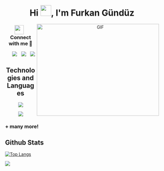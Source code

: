 <h1 align="center">Hi <img src="https://media.giphy.com/media/hvRJCLFzcasrR4ia7z/giphy.gif" width="35">, I'm Furkan Gündüz</h1>

<a target="_blank" align="center">
  <img align="right" top="500" height="300" width="400" alt="GIF" src="https://media.giphy.com/media/SWoSkN6DxTszqIKEqv/giphy.gif">
</a>

<h3 align="center" > <img src="https://media.giphy.com/media/iY8CRBdQXODJSCERIr/giphy.gif" width="30" height="30" style="margin-right: 10px;">Connect with me 🤝 </h3>

 <div align="center"  class="icons-social" style="margin-left: 10px;">
        <a style="margin-left: 10px;"  target="_blank" href="https://www.linkedin.com/in/furkan-g%C3%BCnd%C3%BCz-3ab117256/">
			<img src="https://img.icons8.com/doodle/40/000000/linkedin--v2.png"></a>
        <a style="margin-left: 10px;" target="_blank" href="https://github.com/FurkanGndzuu">
		<img src="https://img.icons8.com/doodle/40/000000/github--v1.png"></a>
		<a style="margin-left: 10px;" target="_blank" href="https://stackoverflow.com/users/21414378/furkan-g%c3%bcnd%c3%bcz">
				<img src="https://img.icons8.com/external-tal-revivo-color-tal-revivo/40/000000/external-stack-overflow-is-a-question-and-answer-site-for-professional-logo-color-tal-revivo.png"></a>
      </div>
      <h2 align="center">
Technologies and Languages </h2>

<p align="center">
  <a href="https://skillicons.dev">
    <img src="https://skillicons.dev/icons?i=typescript,angular,cs,dotnet,redis,rabbitmq" />
  </a>
</p>
<p align="center">
  <a href="https://skillicons.dev">
    <img src="https://skillicons.dev/icons?i=octave,java,git,github,postgres,docker" />
  </a>
</p>

<h3> + many more! </h3>

<div>
<h2>Github Stats</h2>
<div style="display: center;">

[![Top Langs](https://github-readme-stats.vercel.app/api/top-langs/?username=FurkanGndzuu&hide_progress=true)](https://github.com/FurkanGndzuu/github-readme-stats)


</div>

</div>

![](https://komarev.com/ghpvc/?username=your-github-FurkanGndzuu&color=blueviolet)
